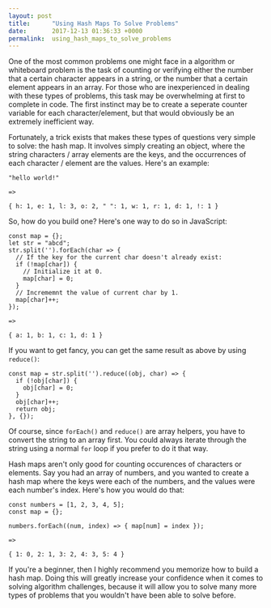 ```yaml
---
layout: post
title:      "Using Hash Maps To Solve Problems"
date:       2017-12-13 01:36:33 +0000
permalink:  using_hash_maps_to_solve_problems
---
```


One of the most common problems one might face in a algorithm or whiteboard problem is the task of counting or verifying either the number that a certain character appears in a string, or the number that a certain element appears in an array. For those who are inexperienced in dealing with these types of problems, this task may be overwhelming at first to complete in code. The first instinct may be to create a seperate counter variable for each character/element, but that would obviously be an extremely inefficient way.

Fortunately, a trick exists that makes these types of questions very simple to solve: the hash map. It involves simply creating an object, where the string characters / array elements are the keys, and the occurrences of each character / element are the values. Here's an example:

```
"hello world!"

=>

{ h: 1, e: 1, l: 3, o: 2, " ": 1, w: 1, r: 1, d: 1, !: 1 }
```

So, how do you build one? Here's one way to do so in JavaScript:

```
const map = {};
let str = "abcd";
str.split('').forEach(char => {
  // If the key for the current char doesn't already exist:
  if (!map[char]) {
    // Initialize it at 0.
    map[char] = 0;
  }
  // Incrememnt the value of current char by 1.
  map[char]++;
});
	
=>
	
{ a: 1, b: 1, c: 1, d: 1 }
```

If you want to get fancy, you can get the same result as above by using `reduce()`:

```
const map = str.split('').reduce((obj, char) => {
  if (!obj[char]) {
    obj[char] = 0;
  }
  obj[char]++;
  return obj;
}, {});
```

Of course, since `forEach()` and `reduce()` are array helpers, you have to convert the string to an array first. You could always iterate through the string using a normal `for` loop if you prefer to do it that way.

Hash maps aren't only good for counting occurences of characters or elements. Say you had an array of numbers, and you wanted to create a hash map where the keys were each of the numbers, and the values were each number's index. Here's how you would do that:

```
const numbers = [1, 2, 3, 4, 5];
const map = {};

numbers.forEach((num, index) => { map[num] = index });

=>

{ 1: 0, 2: 1, 3: 2, 4: 3, 5: 4 }
```

If you're a beginner, then I highly recommend you memorize how to build a hash map. Doing this will greatly increase your confidence when it comes to solving algorithm challenges, because it will allow you to solve many more types of problems that you wouldn't have been able to solve before.
